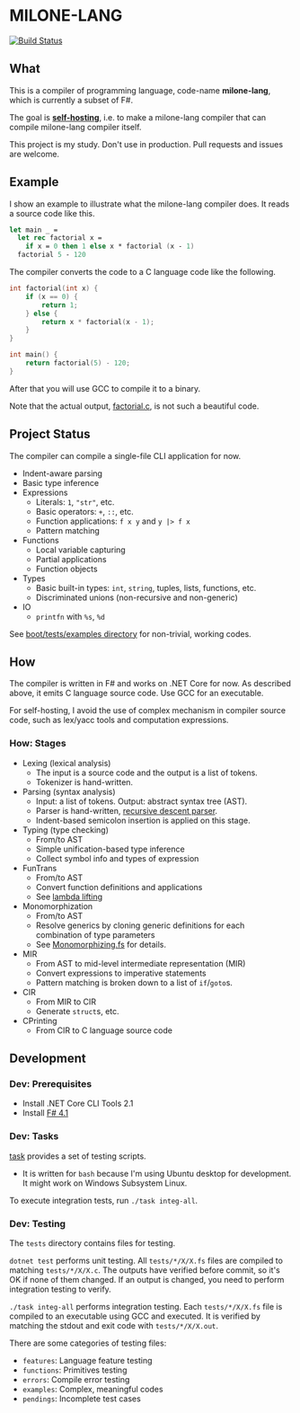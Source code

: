 # MILONE-LANG

[![Build Status](https://travis-ci.org/vain0x/milone-lang.svg?branch=master)](https://travis-ci.org/vain0x/milone-lang)

## What

This is a compiler of programming language, code-name **milone-lang**, which is currently a subset of F#.

The goal is **[self-hosting](https://en.wikipedia.org/wiki/Self-hosting)**, i.e. to make a milone-lang compiler that can compile milone-lang compiler itself.

This project is my study. Don't use in production. Pull requests and issues are welcome.

## Example

I show an example to illustrate what the milone-lang compiler does. It reads a source code like this.

```fs
let main _ =
  let rec factorial x =
    if x = 0 then 1 else x * factorial (x - 1)
  factorial 5 - 120
```

The compiler converts the code to a C language code like the following.

```c
int factorial(int x) {
    if (x == 0) {
        return 1;
    } else {
        return x * factorial(x - 1);
    }
}

int main() {
    return factorial(5) - 120;
}
```

After that you will use GCC to compile it to a binary.

Note that the actual output, [factorial.c](./boot/tests/examples/factorial/factorial.c), is not such a beautiful code.

## Project Status

The compiler can compile a single-file CLI application for now.

- Indent-aware parsing
- Basic type inference
- Expressions
    - Literals: `1`, `"str"`, etc.
    - Basic operators: `+`, `::`, etc.
    - Function applications: `f x y` and `y |> f x`
    - Pattern matching
- Functions
    - Local variable capturing
    - Partial applications
    - Function objects
- Types
    - Basic built-in types: `int`, `string`, tuples, lists, functions, etc.
    - Discriminated unions (non-recursive and non-generic)
- IO
    - `printfn` with `%s`, `%d`

See [boot/tests/examples directory](./boot/tests/examples) for non-trivial, working codes.

## How

The compiler is written in F# and works on .NET Core for now. As described above, it emits C language source code. Use GCC for an executable.

For self-hosting, I avoid the use of complex mechanism in compiler source code, such as lex/yacc tools and computation expressions.

### How: Stages

- Lexing (lexical analysis)
    - The input is a source code and the output is a list of tokens.
    - Tokenizer is hand-written.
- Parsing (syntax analysis)
    - Input: a list of tokens. Output: abstract syntax tree (AST).
    - Parser is hand-written, [recursive descent parser](https://en.wikipedia.org/wiki/Recursive_descent_parser).
    - Indent-based semicolon insertion is applied on this stage.
- Typing (type checking)
    - From/to AST
    - Simple unification-based type inference
    - Collect symbol info and types of expression
- FunTrans
    - From/to AST
    - Convert function definitions and applications
    - See [lambda lifting](https://en.wikipedia.org/wiki/Lambda_lifting)
- Monomorphization
    - From/to AST
    - Resolve generics by cloning generic definitions for each combination of type parameters
    - See [Monomorphizing.fs](boot/MiloneLang/Monomorphizing.fs) for details.
- MIR
    - From AST to mid-level intermediate representation (MIR)
    - Convert expressions to imperative statements
    - Pattern matching is broken down to a list of `if`/`goto`s.
- CIR
    - From MIR to CIR
    - Generate `struct`s, etc.
- CPrinting
    - From CIR to C language source code

## Development

### Dev: Prerequisites

- Install .NET Core CLI Tools 2.1
- Install [F# 4.1](http://ionide.io/#requirements)

### Dev: Tasks

[task](./boot/task) provides a set of testing scripts.

- It is written for `bash` because I'm using Ubuntu desktop for development. It might work on Windows Subsystem Linux.

To execute integration tests, run `./task integ-all`.

### Dev: Testing

The `tests` directory contains files for testing.

`dotnet test` performs unit testing. All `tests/*/X/X.fs` files are compiled to matching `tests/*/X/X.c`. The outputs have verified before commit, so it's OK if none of them changed. If an output is changed, you need to perform integration testing to verify.

`./task integ-all` performs integration testing. Each `tests/*/X/X.fs` file is compiled to an executable using GCC and executed. It is verified by matching the stdout and exit code with `tests/*/X/X.out`.

There are some categories of testing files:

- `features`: Language feature testing
- `functions`: Primitives testing
- `errors`: Compile error testing
- `examples`: Complex, meaningful codes
- `pendings`: Incomplete test cases
